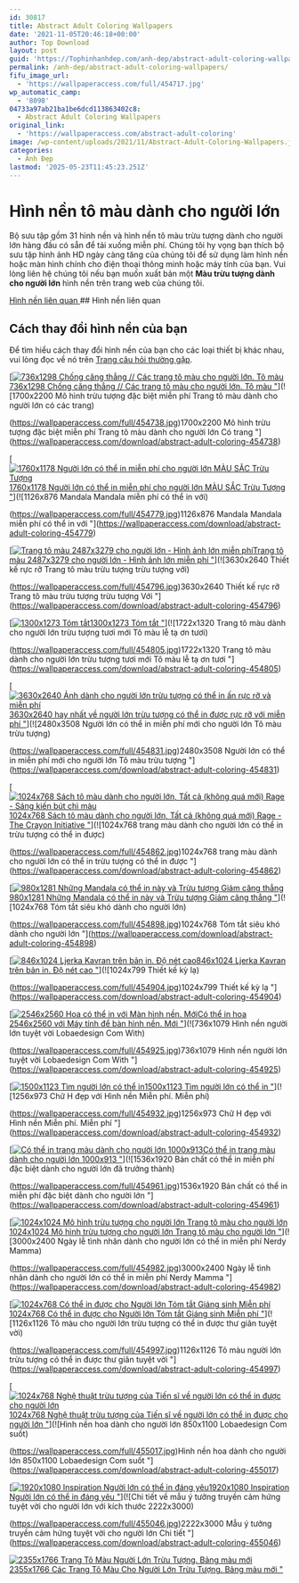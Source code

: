 ```yaml
---
id: 30817
title: Abstract Adult Coloring Wallpapers
date: '2021-11-05T20:46:18+00:00'
author: Top Download
layout: post
guid: 'https://Tophinhanhdep.com/anh-dep/abstract-adult-coloring-wallpapers/'
permalink: /anh-dep/abstract-adult-coloring-wallpapers/
fifu_image_url:
  - 'https://wallpaperaccess.com/full/454717.jpg'
wp_automatic_camp:
  - '8098'
04733a97ab21ba1be6dcd113863402c8:
  - Abstract Adult Coloring Wallpapers
original_link:
  - 'https://wallpaperaccess.com/abstract-adult-coloring'
image: /wp-content/uploads/2021/11/Abstract-Adult-Coloring-Wallpapers.jpg
categories:
  - Ảnh Đẹp
lastmod: '2025-05-23T11:45:23.251Z'
---
```

# Hình nền tô màu dành cho người lớn

Bộ sưu tập gồm 31 hình nền và hình nền tô màu trừu tượng dành cho người lớn hàng đầu có sẵn để tải xuống miễn phí. Chúng tôi hy vọng bạn thích bộ sưu tập hình ảnh HD ngày càng tăng của chúng tôi để sử dụng làm hình nền hoặc màn hình chính cho điện thoại thông minh hoặc máy tính của bạn. Vui lòng liên hệ chúng tôi nếu bạn muốn xuất bản một **Màu trừu tượng dành cho người lớn** hình nền trên trang web của chúng tôi.

[Hình nền liên quan ](#related) ## Hình nền liên quan

## Cách thay đổi hình nền của bạn

Để tìm hiểu cách thay đổi hình nền của bạn cho các loại thiết bị khác nhau, vui lòng đọc về nó trên [Trang câu hỏi thường gặp](https://tophinhanhdep.com/faq/).

  
[[![736x1298 Chống căng thẳng // Các trang tô màu cho người lớn.  Tô màu](https://wallpaperaccess.com/full/454717.jpg)736x1298 Chống căng thẳng // Các trang tô màu cho người lớn. Tô màu "](https://wallpaperaccess.com/download/abstract-adult-coloring-454717)](![1700x2200 Mô hình trừu tượng đặc biệt miễn phí Trang tô màu dành cho người lớn có các trang)

(https://wallpaperaccess.com/full/454738.jpg)1700x2200 Mô hình trừu tượng đặc biệt miễn phí Trang tô màu dành cho người lớn Có trang "](https://wallpaperaccess.com/download/abstract-adult-coloring-454738)

[[![1760x1178 Người lớn có thể in miễn phí cho người lớn MÀU SẮC Trừu Tượng](https://wallpaperaccess.com/full/454748.jpg)1760x1178 Người lớn có thể in miễn phí cho người lớn MÀU SẮC Trừu Tượng "](https://wallpaperaccess.com/download/abstract-adult-coloring-454748)](![1126x876 Mandala Mandala miễn phí có thể in với)

(https://wallpaperaccess.com/full/454779.jpg)1126x876 Mandala Mandala miễn phí có thể in với "](https://wallpaperaccess.com/download/abstract-adult-coloring-454779)

[[![Trang tô màu 2487x3279 cho người lớn - Hình ảnh lớn miễn phí](https://wallpaperaccess.com/full/454783.jpg)Trang tô màu 2487x3279 cho người lớn - Hình ảnh lớn miễn phí "](https://wallpaperaccess.com/download/abstract-adult-coloring-454783)](![3630x2640 Thiết kế rực rỡ Trang tô màu trừu tượng trừu tượng với)

(https://wallpaperaccess.com/full/454796.jpg)3630x2640 Thiết kế rực rỡ Trang tô màu trừu tượng trừu tượng Với "](https://wallpaperaccess.com/download/abstract-adult-coloring-454796)

[[![1300x1273 Tóm tắt](https://wallpaperaccess.com/full/454801.jpg)1300x1273 Tóm tắt "](https://wallpaperaccess.com/download/abstract-adult-coloring-454801)](![1722x1320 Trang tô màu dành cho người lớn trừu tượng tươi mới Tô màu lễ tạ ơn tươi)

(https://wallpaperaccess.com/full/454805.jpg)1722x1320 Trang tô màu dành cho người lớn trừu tượng tươi mới Tô màu lễ tạ ơn tươi "](https://wallpaperaccess.com/download/abstract-adult-coloring-454805)

[[![3630x2640 Ảnh dành cho người lớn trừu tượng có thể in ấn rực rỡ và miễn phí](https://wallpaperaccess.com/full/454820.jpg)3630x2640 hay nhất về người lớn trừu tượng có thể in được rực rỡ với miễn phí "](https://wallpaperaccess.com/download/abstract-adult-coloring-454820)](![2480x3508 Người lớn có thể in miễn phí mới cho người lớn Tô màu trừu tượng)

(https://wallpaperaccess.com/full/454831.jpg)2480x3508 Người lớn có thể in miễn phí mới cho người lớn Tô màu trừu tượng "](https://wallpaperaccess.com/download/abstract-adult-coloring-454831)

[[![1024x768 Sách tô màu dành cho người lớn, Tất cả (không quá mới) Rage - Sáng kiến ​​bút chì màu](https://wallpaperaccess.com/full/454850.jpg)1024x768 Sách tô màu dành cho người lớn, Tất cả (không quá mới) Rage - The Crayon Initiative "](https://wallpaperaccess.com/download/abstract-adult-coloring-454850)](![1024x768 trang màu dành cho người lớn có thể in trừu tượng có thể in được)

(https://wallpaperaccess.com/full/454862.jpg)1024x768 trang màu dành cho người lớn có thể in trừu tượng có thể in được "](https://wallpaperaccess.com/download/abstract-adult-coloring-454862)

[[![980x1281 Những Mandala có thể in này và Trừu tượng Giảm căng thẳng](https://wallpaperaccess.com/full/454865.jpg)980x1281 Những Mandala có thể in này và Trừu tượng Giảm căng thẳng "](https://wallpaperaccess.com/download/abstract-adult-coloring-454865)](![1024x768 Tóm tắt siêu khó dành cho người lớn)

(https://wallpaperaccess.com/full/454898.jpg)1024x768 Tóm tắt siêu khó dành cho người lớn "](https://wallpaperaccess.com/download/abstract-adult-coloring-454898)

[[![846x1024 Ljerka Kavran trên bản in.  Độ nét cao](https://wallpaperaccess.com/full/454903.jpg)846x1024 Ljerka Kavran trên bản in. Độ nét cao "](https://wallpaperaccess.com/download/abstract-adult-coloring-454903)](![1024x799 Thiết kế kỳ lạ)

(https://wallpaperaccess.com/full/454904.jpg)1024x799 Thiết kế kỳ lạ "](https://wallpaperaccess.com/download/abstract-adult-coloring-454904)

[[![2546x2560 Hoa có thể in với Màn hình nền.  Mới](https://wallpaperaccess.com/full/454924.jpg)Có thể in hoa 2546x2560 với Máy tính để bàn hình nền. Mới "](https://wallpaperaccess.com/download/abstract-adult-coloring-454924)](![736x1079 Hình nền người lớn tuyệt vời Lobaedesign Com With)

(https://wallpaperaccess.com/full/454925.jpg)736x1079 Hình nền người lớn tuyệt vời Lobaedesign Com With "](https://wallpaperaccess.com/download/abstract-adult-coloring-454925)

[[![1500x1123 Tìm người lớn có thể in](https://wallpaperaccess.com/full/454929.jpg)1500x1123 Tìm người lớn có thể in "](https://wallpaperaccess.com/download/abstract-adult-coloring-454929)](![1256x973 Chữ H đẹp với Hình nền Miễn phí.  Miễn phí)

(https://wallpaperaccess.com/full/454932.jpg)1256x973 Chữ H đẹp với Hình nền Miễn phí. Miễn phí "](https://wallpaperaccess.com/download/abstract-adult-coloring-454932)

[[![Có thể in trang màu dành cho người lớn 1000x913](https://wallpaperaccess.com/full/454948.jpg)Có thể in trang màu dành cho người lớn 1000x913 "](https://wallpaperaccess.com/download/abstract-adult-coloring-454948)](![1536x1920 Bản chất có thể in miễn phí đặc biệt dành cho người lớn đã trưởng thành)

(https://wallpaperaccess.com/full/454961.jpg)1536x1920 Bản chất có thể in miễn phí đặc biệt dành cho người lớn "](https://wallpaperaccess.com/download/abstract-adult-coloring-454961)

[[![1024x1024 Mô hình trừu tượng cho người lớn Trang tô màu cho người lớn](https://wallpaperaccess.com/full/454976.jpg)1024x1024 Mô hình trừu tượng cho người lớn Trang tô màu cho người lớn "](https://wallpaperaccess.com/download/abstract-adult-coloring-454976)](![3000x2400 Ngày lễ tình nhân dành cho người lớn có thể in miễn phí Nerdy Mamma)

(https://wallpaperaccess.com/full/454982.jpg)3000x2400 Ngày lễ tình nhân dành cho người lớn có thể in miễn phí Nerdy Mamma "](https://wallpaperaccess.com/download/abstract-adult-coloring-454982)

[[![1024x768 Có thể in được cho Người lớn Tóm tắt Giáng sinh Miễn phí](https://wallpaperaccess.com/full/454984.jpg)1024x768 Có thể in được cho Người lớn Tóm tắt Giáng sinh Miễn phí "](https://wallpaperaccess.com/download/abstract-adult-coloring-454984)](![1126x1126 Tô màu cho người lớn trừu tượng có thể in được thư giãn tuyệt vời)

(https://wallpaperaccess.com/full/454997.jpg)1126x1126 Tô màu người lớn trừu tượng có thể in được thư giãn tuyệt vời "](https://wallpaperaccess.com/download/abstract-adult-coloring-454997)

[[![1024x768 Nghệ thuật trừu tượng của Tiến sĩ về người lớn có thể in được cho người lớn](https://wallpaperaccess.com/full/455012.jpg)1024x768 Nghệ thuật trừu tượng của Tiến sĩ về người lớn có thể in được cho người lớn "](https://wallpaperaccess.com/download/abstract-adult-coloring-455012)](![Hình nền hoa dành cho người lớn 850x1100 Lobaedesign Com suốt)

(https://wallpaperaccess.com/full/455017.jpg)Hình nền hoa dành cho người lớn 850x1100 Lobaedesign Com suốt "](https://wallpaperaccess.com/download/abstract-adult-coloring-455017)

[[![1920x1080 Inspiration Người lớn có thể in đáng yêu](https://wallpaperaccess.com/full/455041.jpg)1920x1080 Inspiration Người lớn có thể in đáng yêu "](https://wallpaperaccess.com/download/abstract-adult-coloring-455041)](![Chi tiết về mẫu ý tưởng truyền cảm hứng tuyệt vời cho người lớn với kích thước 2222x3000)

(https://wallpaperaccess.com/full/455046.jpg)2222x3000 Mẫu ý tưởng truyền cảm hứng tuyệt vời cho người lớn Chi tiết "](https://wallpaperaccess.com/download/abstract-adult-coloring-455046)

[![2355x1766 Trang Tô Màu Người Lớn Trừu Tượng.  Bảng màu mới](https://wallpaperaccess.com/full/455054.jpg)2355x1766 Các Trang Tô Màu Cho Người Lớn Trừu Tượng. Bảng màu mới "](https://wallpaperaccess.com/download/abstract-adult-coloring-455054)
